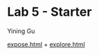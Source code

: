 # Lab 5 - Starter
Yining Gu

[expose.html](https://ygnina.github.io/fa22-cse110-lab5/expose.html) +
[explore.html](https://ygnina.github.io/fa22-cse110-lab5/explore.html)
